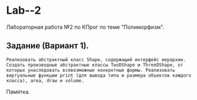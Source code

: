# Lab--2

Лабораторная работа №2 по КПрог по теме "Полиморфизм".

## Задание (Вариант 1).

`Реализовать абстрактный класс Shape, содержащий интерфейс иерархии. Создать производные абстрактные классы TwoDShape и ThreeDShape, от которых унаследовать всевозможные конкретные формы. Реализовать виртуальные функции print (для вывода типа и размера объектов каждого класса), area, draw и volume.`

Памятка.
